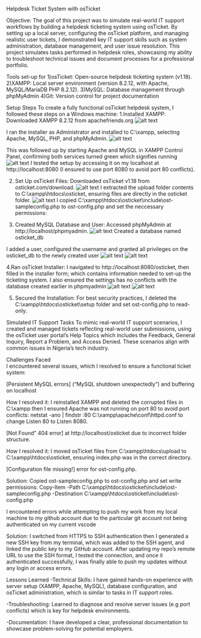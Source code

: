 Helpdesk Ticket System with osTicket

Objective: The goal of this project was to simulate real-world IT support workflows by building a helpdesk ticketing system using osTicket. By setting up a local server, configuring the osTicket platform, and managing realistic user tickets, I demonstrated key IT support skills such as system administration, database management, and user issue resolution. This project simulates tasks performed in helpdesk roles, showcasing my ability to troubleshoot technical issues and document processes for a professional portfolio.

Tools set-up for
1)osTicket: Open-source helpdesk ticketing system (v1.18).
2)XAMPP: Local server environment (version 8.2.12, with Apache, MySQL/MariaDB PHP 8.2.12).
3)MySQL: Database management through phpMyAdmin
4)Git: Version control for project documentation


Setup Steps
To create a fully functional osTicket helpdesk system, I followed these steps on a Windows machine:
1.Installed XAMPP:
Downloaded XAMPP 8.2.12 from apachefriends.org
![alt text](Images/download%20xamp.png)


I ran the installer as Administrator and installed to C:\xampp, selecting Apache, MySQL, PHP, and phpMyAdmin.
![alt text](Images/download%20and%20install%20xamp.png)

This was followed up by starting Apache and MySQL in XAMPP Control Panel, confirming both services turned green which signifies running
![alt text](Images/start%20services.png)
I tested the setup by accessing it on my localhost at http://localhost:8080 (I ensured to use port 8080 to avoid port 80 conflicts).

2. Set Up osTicket Files:
Downloaded osTicket v1.18 from osticket.com/download.
![alt text](Images/download%20os%20ticket.png)
I extracted the upload folder contents to C:\xampp\htdocs\osticket, ensuring files are directly in the osticket folder.
![alt text](Images/copyfilestowebserver.png)
I copied C:\xampp\htdocs\osticket\include\ost-sampleconfig.php to ost-config.php and set the neccessary permissions:

3. Created MySQL Database and User:
Accessed phpMyAdmin at http://localhost/phpmyadmin.
![alt text](Images/phpmyadmin.png)
Created a database named osticket_db

I added a user, configured the username and granted all privileges on the osticket_db to the newly created user
![alt text](Images/add%20users.png)
![alt text](Images/create%20user.png)

4.Ran osTicket Installer:
I navigated to http://localhost:8080/osticket, then filled in the installer form; which contains information needed to set-up the ticketing system. I also ensured the settings has no conflicts with the database created earlier in phpmyadmin
![alt text](Images/osticket%20succesful%20installation.png)
![alt text](Images/support%20center.png)

5. Secured the Installation:
For best security practices, I deleted the C:\xampp\htdocs\osticket\setup folder and set ost-config.php to read-only.


Simulated IT Support Tasks
To mimic real-world IT support scenarios, I created and managed tickets reflecting real-world user submissions, using the osTicket user portal’s Help Topics which includes the Feedback, General Inquiry, Report a Problem, and Access Denied. These scenarios align with common issues in Nigeria’s tech industry.


Challenges Faced  
I encountered several issues, which I resolved to ensure a functional ticket system:

[Persistent MySQL errors] (“MySQL shutdown unexpectedly”) and buffering on localhost

How I resolved it: I reinstalled XAMPP and deleted the corrupted files in C:\xampp then I ensured Apache was not running on port 80 to avoid port conflicts:
netstat -ano | findstr :80
C:\xampp\apache\conf\httpd.conf to change Listen 80 to Listen 8080.

[Not Found” 404 error] at http://localhost/osticket due to incorrect folder structure.

How I resolved it: I moved osTicket files from C:\xampp\htdocs\upload to C:\xampp\htdocs\osticket, ensuring index.php was in the correct directory.

[Configuration file missing!] error for ost-config.php.

Solution: Copied ost-sampleconfig.php to ost-config.php and set write permissions:
Copy-Item -Path C:\xampp\htdocs\osticket\include\ost-sampleconfig.php -Destination C:\xampp\htdocs\osticket\include\ost-config.php

I encountered errors while attempting to push my work from my local machine to my github account due to the particular git account not being authenticated on my current vscode

Solution: I switched from HTTPS to SSH authentication then I generated a new SSH key from my terminal, which was added to the SSH agent, and linked the public key to my GitHub account. After updating my repo’s remote URL to use the SSH format, I tested the connection, and once it authenticated successfully, I was finally able to push my updates without any login or access errors.



Lessons Learned
-Technical Skills: I have gained hands-on experience with server setup (XAMPP, Apache, MySQL), database configuration, and osTicket administration, which is similar to tasks in IT support roles.

-Troubleshooting: Learned to diagnose and resolve server issues (e.g port conflicts) which is key for helpdesk environments.

-Documentation: I have developed a clear, professional documentation to showcase problem-solving for potential employers.

